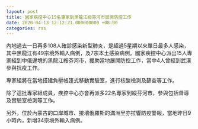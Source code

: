 ```yaml
---
layout: post
title: 國家疾控中心15名專家到黑龍江綏芬河市展開防控工作
date: 2020-04-13 12:12:21.000000000 +08:00
categories: rss
---
```


內地過去一日再多108人確診感染新型肺炎，是超過5星期以來單日最多人感染，其中黑龍江有49宗境外輸入病例，及7宗本土感染病例。國家疾控中心派出15人專家組到中俄邊境的黑龍江綏芬河市，援助當地展開防控工作，當中4人曾經到武漢參與抗疫工作。

專家組將在當地搭建負壓帳篷式移動實驗室，進行核酸檢測及篩查等工作。

除了這批專家組成員，疾控中心亦會再派多22名專家到綏芬河市，參與包括督導及實驗室檢測等工作。

另外，位於內蒙古的口岸城市、接壤俄羅斯的滿洲里亦拉響防疫警報，當地昨日9小時內，新增34宗境外輸入病例。

